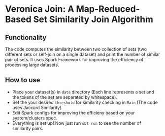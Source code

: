 # Veronica Join: A Map-Reduced-Based Set Similarity Join Algorithm 

## Functionality
The code computes the similarity between two collection of sets (two different sets or self-join on a single dataset) and print the number of similar pair of sets. It uses Spark Framework for improving the efficiency of processing large datasets.

## How to use
- Place your dataset(s) in `data` directory (Each line represents a set and the tokens of the set are separated by whitespace).
- Set the your desired `threshold` for similarity checking in `Main` (The code uses Jaccard Similarity).
- Edit Spark configs for improving the efficieny based on your system/clusters spec.
- Everything is set up! Now just run `sbt run` to see the number of similarity pairs.
